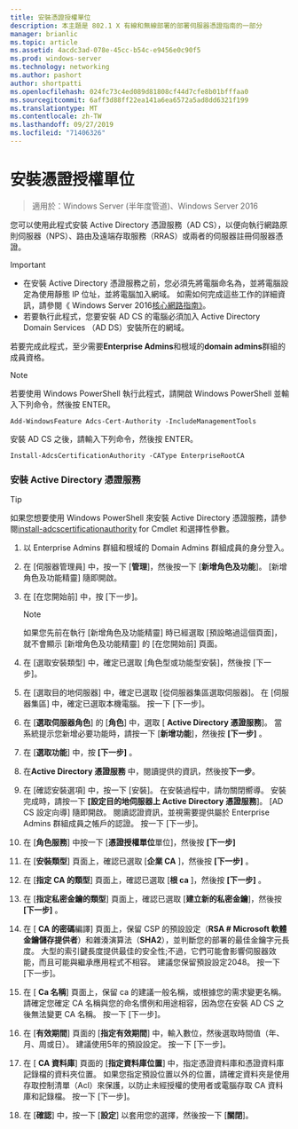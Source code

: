 ```yaml
---
title: 安裝憑證授權單位
description: 本主題是 802.1 X 有線和無線部署的部署伺服器憑證指南的一部分
manager: brianlic
ms.topic: article
ms.assetid: 4acdc3ad-078e-45cc-b54c-e9456e0c90f5
ms.prod: windows-server
ms.technology: networking
ms.author: pashort
author: shortpatti
ms.openlocfilehash: 024fc73c4ed089d81808cf44d7cfe8b01bfffaa0
ms.sourcegitcommit: 6aff3d88ff22ea141a6ea6572a5ad8dd6321f199
ms.translationtype: MT
ms.contentlocale: zh-TW
ms.lasthandoff: 09/27/2019
ms.locfileid: "71406326"
---
```

# <a name="install-the-certification-authority"></a>安裝憑證授權單位

>適用於：Windows Server (半年度管道)、Windows Server 2016

您可以使用此程式安裝 Active Directory 憑證服務（AD CS），以便向執行網路原則伺服器（NPS）、路由及遠端存取服務（RRAS）或兩者的伺服器註冊伺服器憑證。  
  
> [!IMPORTANT]  
> -   在安裝 Active Directory 憑證服務之前，您必須先將電腦命名為，並將電腦設定為使用靜態 IP 位址，並將電腦加入網域。 如需如何完成這些工作的詳細資訊，請參閱《 Windows Server 2016[核心網路指南》](https://technet.microsoft.com/windows-server-docs/networking/core-network-guide/core-network-guide)。  
> -   若要執行此程式，您要安裝 AD CS 的電腦必須加入 Active Directory Domain Services （AD DS）安裝所在的網域。  
  
若要完成此程式，至少需要**Enterprise Admins**和根域的**domain admins**群組的成員資格。  
  
> [!NOTE]  
> 若要使用 Windows PowerShell 執行此程式，請開啟 Windows PowerShell 並輸入下列命令，然後按 ENTER。   
>   
> `Add-WindowsFeature Adcs-Cert-Authority -IncludeManagementTools`  
>   
> 安裝 AD CS 之後，請輸入下列命令，然後按 ENTER。  
>   
> `Install-AdcsCertificationAuthority -CAType EnterpriseRootCA`  
  
### <a name="to-install-active-directory-certificate-services"></a>安裝 Active Directory 憑證服務  

> [!TIP]
> 如果您想要使用 Windows PowerShell 來安裝 Active Directory 憑證服務，請參閱[install-adcscertificationauthority](https://docs.microsoft.com/powershell/module/adcsdeployment/install-adcscertificationauthority?view=win10-ps) for Cmdlet 和選擇性參數。
  
1.  以 Enterprise Admins 群組和根域的 Domain Admins 群組成員的身分登入。  
  
2.  在 [伺服器管理員] 中，按一下 [**管理**]，然後按一下 [**新增角色及功能**]。 [新增角色及功能精靈] 隨即開啟。  
  
3.  在 [在您開始前] 中，按 [下一步]。  
  
    > [!NOTE]  
    > 如果您先前在執行 [新增角色及功能精靈] 時已經選取 [預設略過這個頁面]，就不會顯示 [新增角色及功能精靈] 的 [在您開始前] 頁面。  
  
4.  在 [選取安裝類型] 中，確定已選取 [角色型或功能型安裝]，然後按 [下一步]。  
  
5.  在 [選取目的地伺服器] 中，確定已選取 [從伺服器集區選取伺服器]。 在 [伺服器集區] 中，確定已選取本機電腦。 按一下 [下一步]。  
  
6.  在 [**選取伺服器角色**] 的 [**角色**] 中，選取 [ **Active Directory 憑證服務**]。 當系統提示您新增必要功能時，請按一下 [**新增功能**]，然後按 **[下一步]** 。  
  
7.  在 [**選取功能**] 中，按 **[下一步]** 。  
  
8.  在**Active Directory 憑證服務** 中，閱讀提供的資訊，然後按**下一步**。  
  
9. 在 [確認安裝選項] 中，按一下 [安裝]。 在安裝過程中，請勿關閉嚮導。 安裝完成時，請按一下 **[設定目的地伺服器上 Active Directory 憑證服務**]。 [AD CS 設定向導] 隨即開啟。 閱讀認證資訊，並視需要提供屬於 Enterprise Admins 群組成員之帳戶的認證。 按一下 [下一步]。  
  
10. 在 [**角色服務**] 中按一下 [**憑證授權單位**單位]，然後按 **[下一步]**  
  
11. 在 [**安裝類型**] 頁面上，確認已選取 [**企業 CA** ]，然後按 **[下一步]** 。  
  
12. 在 [**指定 CA 的類型**] 頁面上，確認已選取 [**根 ca** ]，然後按 **[下一步]** 。  
  
13. 在 [**指定私密金鑰的類型**] 頁面上，確認已選取 [**建立新的私密金鑰**]，然後按 **[下一步]** 。  
  
14. 在 [ **CA 的密碼**編譯] 頁面上，保留 CSP 的預設設定（**RSA # Microsoft 軟體金鑰儲存提供者**）和雜湊演算法（**SHA2**），並判斷您的部署的最佳金鑰字元長度。 大型的索引鍵長度提供最佳的安全性;不過，它們可能會影響伺服器效能，而且可能與繼承應用程式不相容。 建議您保留預設設定2048。 按一下 [下一步]。  
  
15. 在 [ **Ca 名稱**] 頁面上，保留 ca 的建議一般名稱，或根據您的需求變更名稱。 請確定您確定 CA 名稱與您的命名慣例和用途相容，因為您在安裝 AD CS 之後無法變更 CA 名稱。 按一下 [下一步]。  
  
16. 在 [**有效期間**] 頁面的 [**指定有效期間**] 中，輸入數位，然後選取時間值（年、月、周或日）。 建議使用5年的預設設定。 按一下 [下一步]。  
  
17. 在 [ **CA 資料庫**] 頁面的 [**指定資料庫位置**] 中，指定憑證資料庫和憑證資料庫記錄檔的資料夾位置。 如果您指定預設位置以外的位置，請確定資料夾是使用存取控制清單（Acl）來保護，以防止未經授權的使用者或電腦存取 CA 資料庫和記錄檔。 按一下 [下一步]。  
  
18. 在 [**確認**] 中，按一下 [**設定**] 以套用您的選擇，然後按一下 [**關閉**]。  
  


